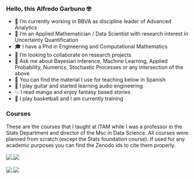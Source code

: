 ### Hello, this Alfredo Garbuno 🤓

- 🔭 I’m currently working in BBVA as discipline leader of Advanced Analytics 
- 🌱 I’m an Applied Mathematician / Data Scientist with research interest in Uncertainty Quantification
- 🎓 I have a Phd in Engineering and Computational Mathematics
- 👯 I’m looking to collaborate on research projects
- 💬 Ask me about Bayesian inference, Machine Learning, Applied Probability, Numerics, Stochastic Processes or any intersection of the above 
- 📖 You can find the material I use for teaching below in Spanish
- 🎸 I play guitar and started learning audio engineering
- 💥 I read manga and enjoy fantasy based stories 
- 🏀 I play basketball and I am currently training
<!--
**agarbuno/agarbuno** is a ✨ _special_ ✨ repository because its `README.md` (this file) appears on your GitHub profile.

Here are some ideas to get you started:

- 🔭 I’m currently working on ...
- 🌱 I’m currently learning ...
- 👯 I’m looking to collaborate on ...
- 🤔 I’m looking for help with ...
- 💬 Ask me about ...
- 📫 How to reach me: ...
- 😄 Pronouns: ...
- ⚡ Fun fact: ...
-->

<!--
### My GitHub Stats
[![Alfredo Garbuno's GitHub Stats](https://github-readme-stats.vercel.app/api?username=agarbuno&theme=dark&show_icons=true&count_private=true)](https://github.com/anuraghazra/github-readme-stats)
-->

### Courses 

These are the courses that I taught at ITAM while I was a professor in the Stats Department and director of the Msc in Data Science. All courses were planned from scratch (except the Stats foundation course). If used for any academic purposes you can find the Zenodo ids to cite them properly.

<a href="https://github.com/agarbuno/simulacion">
  <img align="center" src="https://github-readme-stats.vercel.app/api/pin/?username=agarbuno&repo=simulacion&theme=dark" />
</a>
<a href="https://github.com/agarbuno/fundamentos">
  <img align="center" src="https://github-readme-stats.vercel.app/api/pin/?username=agarbuno&repo=fundamentos&theme=dark" />
</a>

<br />
<br />

<a href="https://github.com/agarbuno/aprendizaje-estadistico">
  <img align="center" src="https://github-readme-stats.vercel.app/api/pin/?username=agarbuno&repo=aprendizaje-estadistico&theme=dark" />
</a>
<a href="https://github.com/agarbuno/modelacion-bayesiana">
  <img align="center" src="https://github-readme-stats.vercel.app/api/pin/?username=agarbuno&repo=modelacion-bayesiana&theme=dark" />
</a>
